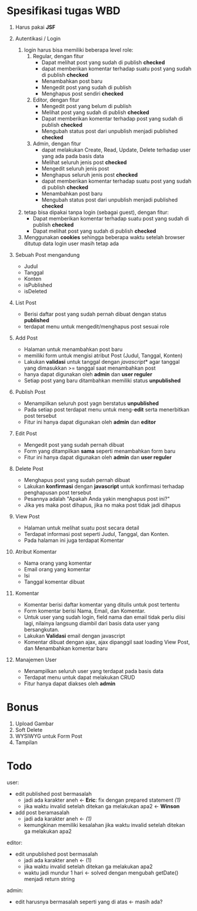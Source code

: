 Spesifikasi tugas WBD
=====================
1. Harus pakai **JSF**

1. Autentikasi / Login
    1. login harus bisa memiliki beberapa level role:
        1. Regular, dengan fitur
            - Dapat melihat post yang sudah di publish **checked**
            - dapat memberikan komentar terhadap suatu post yang sudah di 
              publish **checked**
            - Menambahkan post baru
            - Mengedit post yang sudah di publish
            - Menghapus post sendiri **checked**
        2. Editor, dengan fitur
            - Mengedit post yang belum di publish
            - Melihat post yang sudah di publish **checked**
            - Dapat memberikan komentar terhadap post yang sudah di publish **checked**
            - Mengubah status post dari unpublish menjadi published **checked**
        3. Admin, dengan fitur
            - dapat melakukan Create, Read, Update, Delete terhadap user yang 
              ada pada basis data
            - Melihat seluruh jenis post **checked**
            - Mengedit seluruh jenis post
            - Menghapus seluruh jenis post **checked**
            - dapat memberikan komentar terhadap suatu post yang sudah di
              publish **checked**
            - Menambahkan post baru
            - Mengubah status post dari unpublish menjadi published **checked**
    2. tetap bisa dipakai tanpa login (sebagai guest), dengan fitur:
        - Dapat memberikan komentar terhadap suatu post yang sudah di publish **checked**
        - Dapat melihat post yang sudah di publish **checked**
    3. Menggunakan **cookies** sehingga beberapa waktu setelah browser ditutup 
       data login user masih tetap ada
    
2. Sebuah Post mengandung
    - Judul
    - Tanggal
    - Konten
    - isPublished
    - isDeleted

3. List Post
    * Berisi daftar post yang sudah pernah dibuat dengan status **published**
    * terdapat menu untuk mengedit/menghapus post sesuai role
    
4. Add Post
    * Halaman untuk menambahkan post baru
    * memiliki form untuk mengisi atribut Post (Judul, Tanggal, Konten)
    * Lakukan **validasi** untuk tanggal dengan *javascript** agar tanggal yang
      dimasukkan >= tanggal saat menambahkan post
    * hanya dapat digunakan oleh **admin** dan **user reguler**
    * Setiap post yang baru ditambahkan memiliki status **unpublished**

5. Publish Post 
    * Menampilkan seluruh post yagn berstatus **unpublished**
    * Pada setiap post terdapat menu untuk meng-**edit** serta menerbitkan post 
      tersebut
    * Fitur ini hanya dapat digunakan oleh **admin** dan **editor**
    
6. Edit Post
    * Mengedit post yang sudah pernah dibuat
    * Form yang ditampilkan **sama** seperti menambahkan form baru
    * Fitur ini hanya dapat digunakan oleh **admin** dan **user reguler**
    
7. Delete Post
    * Menghapus post yang sudah pernah dibuat
    * Lakukan **konfirmasi** dengan **javascript** untuk konfirmasi terhadap 
      penghapusan post tersebut
    * Pesannya adalah "Apakah Anda yakin menghapus post ini?"
    * Jika yes maka post dihapus, jika no maka post tidak jadi dihapus

8. View Post
    * Halaman untuk melihat suatu post secara detail
    * Terdapat informasi post seperti Judul, Tanggal, dan Konten.
    * Pada halaman ini juga terdapat Komentar

9. Atribut Komentar
    * Nama orang yang komentar
    * Email orang yang komentar
    * Isi
    * Tanggal komentar dibuat

0. Komentar
    * Komentar berisi daftar komentar yang ditulis untuk post tertentu
    * Form komentar berisi Nama, Email, dan Komentar.
    * Untuk user yang sudah login, field nama dan email tidak perlu diisi lagi,
      nilainya langsung diambil dari basis data user yang bersangkutan.
    * Lakukan **Validasi** email dengan javascript
    * Komentar dibuat dengan ajax, ajax dipanggil saat loading View Post, dan 
      Menambahkan komentar baru

1. Manajemen User
    * Menampilkan seluruh user yang terdapat pada basis data
    * Terdapat menu untuk dapat melakukan CRUD
    * Fitur hanya dapat diakses oleh **admin**


Bonus
=====
1. Upload Gambar
2. Soft Delete
3. WYSIWYG untuk Form Post
4. Tampilan

Todo
====

user:
- edit published post bermasalah
    - jadi ada karakter aneh <- **Eric**: fix dengan prepared statement *(1)*
    - jika waktu invalid setelah ditekan ga melakukan apa2 <- **Winson**
- add post beramasalah
    - jadi ada karakter aneh <- *(1)*
    - kemungkinan memiliki kesalahan jika waktu invalid setelah ditekan ga melakukan apa2
      
editor: 
- edit unpublished post bermasalah
    - jadi ada karakter aneh <- (1)
    - jika waktu invalid setelah ditekan ga melakukan apa2 
    - waktu jadi mundur 1 hari <- solved dengan mengubah getDate() menjadi return string
    
admin:
- edit harusnya bermasalah seperti yang di atas <- masih ada?
      